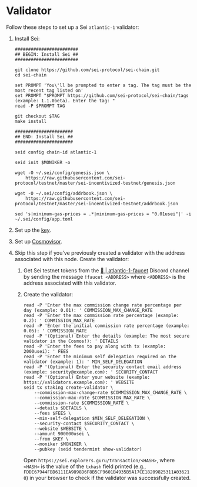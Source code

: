 # Validator

Follow these steps to set up a Sei `atlantic-1` validator:
1. Install Sei:

    ```shell
    ########################
    ## BEGIN: Install Sei ##
    ########################
   
    git clone https://github.com/sei-protocol/sei-chain.git
    cd sei-chain
   
    set PROMPT 'You\'ll be prompted to enter a tag. The tag must be the most recent tag listed on'
    set PROMPT "$PROMPT https://github.com/sei-protocol/sei-chain/tags (example: 1.1.0beta). Enter the tag: "
    read -P $PROMPT TAG
   
    git checkout $TAG
    make install

    ######################
    ## END: Install Sei ##
    ######################
   
    seid config chain-id atlantic-1
   
    seid init $MONIKER -o
    
    wget -O ~/.sei/config/genesis.json \
        https://raw.githubusercontent.com/sei-protocol/testnet/master/sei-incentivized-testnet/genesis.json
        
    wget -O ~/.sei/config/addrbook.json \
        https://raw.githubusercontent.com/sei-protocol/testnet/master/sei-incentivized-testnet/addrbook.json
   
    sed 's|minimum-gas-prices = .*|minimum-gas-prices = "0.01usei"|' -i ~/.sei/config/app.toml
    ```
2. Set up the [key](../../../key.md).
3. Set up [Cosmovisor](../../../cosmovisor.md).
4. Skip this step if you've previously created a validator with the address associated with this node. Create the validator:
    1. Get Sei testnet tokens from the [🚰 | atlantic-1-faucet](https://discord.com/channels/973057323805311026/979272741150687262) Discord channel by sending the message `!faucet <ADDRESS>` where `<ADDRESS>` is the address associated with this validator.
    2. Create the validator:

        ```shell
        read -P 'Enter the max commission change rate percentage per day (example: 0.01): ' COMMISSION_MAX_CHANGE_RATE
        read -P 'Enter the max commission rate percentage (example: 0.2): ' COMMISSION_MAX_RATE
        read -P 'Enter the initial commission rate percentage (example: 0.05): ' COMMISSION_RATE
        read -P '(Optional) Enter the details (example: The most secure validator in the Cosmos!): ' DETAILS
        read -P 'Enter the fees to pay along with tx (example: 2000usei): ' FEES
        read -P 'Enter the minimum self delegation required on the validator (example: 1): ' MIN_SELF_DELEGATION
        read -P '(Optional) Enter the security contact email address (example: security@example.com): ' SECURITY_CONTACT
        read -P '(Optional) Enter your website (example: https://validators.example.com): ' WEBSITE
        seid tx staking create-validator \
            --commission-max-change-rate $COMMISSION_MAX_CHANGE_RATE \
            --commission-max-rate $COMMISSION_MAX_RATE \
            --commission-rate $COMMISSION_RATE \
            --details $DETAILS \
            --fees $FEES \
            --min-self-delegation $MIN_SELF_DELEGATION \
            --security-contact $SECURITY_CONTACT \
            --website $WEBSITE \
            --amount 900000usei \
            --from $KEY \
            --moniker $MONIKER \
            --pubkey (seid tendermint show-validator)
        ```

       Open `https://sei.explorers.guru/transaction/<HASH>`, where `<HASH>` is the value of the `txhash` field printed (e.g., `FDDE67944FBD6111EA9898D6F8B5CF9601B4935B5A17CE18209825311A036210`) in your browser to check if the validator was successfully created.
